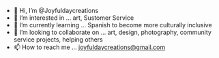 - 👋 Hi, I’m @Joyfuldaycreations
- 👀 I’m interested in ... art, Sustomer Service 
- 🌱 I’m currently learning ... Spanish to become more culturally inclusive 
- 💞️ I’m looking to collaborate on ... art, design, photography, community service projects, helping others 
- 📫 How to reach me ... joyfuldaycreations@gmail.com

<!---
Joyfuldaycreations/Joyfuldaycreations is a ✨ special ✨ repository because its `README.md` (this file) appears on your GitHub profile.
You can click the Preview link to take a look at your changes.
--->
